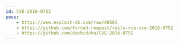 ```yaml
---
id: CVE-2016-0752
pocs:
    - https://www.exploit-db.com/raw/40561
    - https://github.com/forced-request/rails-rce-cve-2016-0752
    - https://github.com/dachidahu/CVE-2016-0752
---
```

